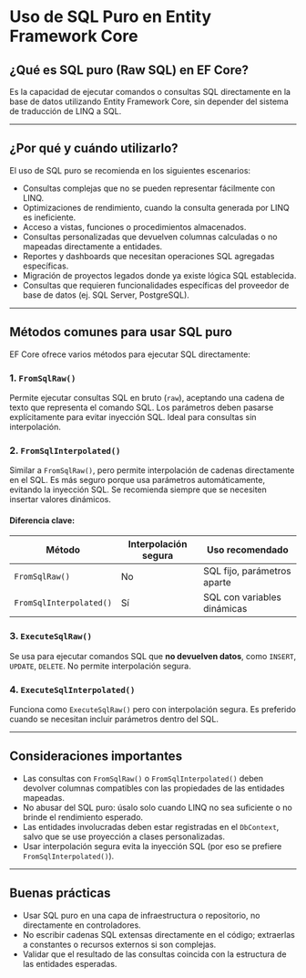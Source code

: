 
# Uso de SQL Puro en Entity Framework Core

## ¿Qué es SQL puro (Raw SQL) en EF Core?

Es la capacidad de ejecutar comandos o consultas SQL directamente en la base de datos utilizando Entity Framework Core, sin depender del sistema de traducción de LINQ a SQL.

---

## ¿Por qué y cuándo utilizarlo?

El uso de SQL puro se recomienda en los siguientes escenarios:

- Consultas complejas que no se pueden representar fácilmente con LINQ.
- Optimizaciones de rendimiento, cuando la consulta generada por LINQ es ineficiente.
- Acceso a vistas, funciones o procedimientos almacenados.
- Consultas personalizadas que devuelven columnas calculadas o no mapeadas directamente a entidades.
- Reportes y dashboards que necesitan operaciones SQL agregadas específicas.
- Migración de proyectos legados donde ya existe lógica SQL establecida.
- Consultas que requieren funcionalidades específicas del proveedor de base de datos (ej. SQL Server, PostgreSQL).

---

## Métodos comunes para usar SQL puro

EF Core ofrece varios métodos para ejecutar SQL directamente:

### 1. `FromSqlRaw()`

Permite ejecutar consultas SQL en bruto (`raw`), aceptando una cadena de texto que representa el comando SQL. Los parámetros deben pasarse explícitamente para evitar inyección SQL. Ideal para consultas sin interpolación.

### 2. `FromSqlInterpolated()`

Similar a `FromSqlRaw()`, pero permite interpolación de cadenas directamente en el SQL. Es más seguro porque usa parámetros automáticamente, evitando la inyección SQL. Se recomienda siempre que se necesiten insertar valores dinámicos.

#### Diferencia clave:

| Método                  | Interpolación segura | Uso recomendado            |
|-------------------------|----------------------|-----------------------------|
| `FromSqlRaw()`          | No                   | SQL fijo, parámetros aparte |
| `FromSqlInterpolated()` | Sí                   | SQL con variables dinámicas |

### 3. `ExecuteSqlRaw()`

Se usa para ejecutar comandos SQL que **no devuelven datos**, como `INSERT`, `UPDATE`, `DELETE`. No permite interpolación segura.

### 4. `ExecuteSqlInterpolated()`

Funciona como `ExecuteSqlRaw()` pero con interpolación segura. Es preferido cuando se necesitan incluir parámetros dentro del SQL.

---

## Consideraciones importantes

- Las consultas con `FromSqlRaw()` o `FromSqlInterpolated()` deben devolver columnas compatibles con las propiedades de las entidades mapeadas.
- No abusar del SQL puro: úsalo solo cuando LINQ no sea suficiente o no brinde el rendimiento esperado.
- Las entidades involucradas deben estar registradas en el `DbContext`, salvo que se use proyección a clases personalizadas.
- Usar interpolación segura evita la inyección SQL (por eso se prefiere `FromSqlInterpolated()`).

---

## Buenas prácticas

- Usar SQL puro en una capa de infraestructura o repositorio, no directamente en controladores.
- No escribir cadenas SQL extensas directamente en el código; extraerlas a constantes o recursos externos si son complejas.
- Validar que el resultado de las consultas coincida con la estructura de las entidades esperadas.
